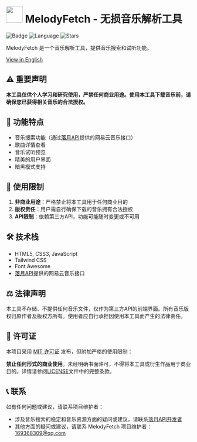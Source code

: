 # <image src="favicon.ico" height="45"/> MelodyFetch - 无损音乐解析工具
<img src="https://img.shields.io/static/v1?label=LICENSE&message=MIT&color=coral" alt="Badge">
  <img src="https://img.shields.io/github/languages/top/SRInternet/melodyfetch.github.io" alt="Language">
  <img src="https://img.shields.io/github/stars/SRInternet/melodyfetch.github.io" alt="Stars">

MelodyFetch 是一个音乐解析工具，提供音乐搜索和试听功能。

[View in English](README.md)

## ⚠️ 重要声明

**本工具仅供个人学习和研究使用，严禁任何商业用途。使用本工具下载音乐前，请确保您已获得相关音乐的合法授权。**

## 🎵 功能特点

- 音乐搜索功能（通过[落月API](https://doc.vkeys.cn/api-doc/v2/%E9%9F%B3%E4%B9%90%E6%A8%A1%E5%9D%97/%E7%BD%91%E6%98%93%E4%BA%91%E9%9F%B3%E4%B9%90/1-netease.html)提供的网易云音乐接口）
- 歌曲详情查看
- 音乐试听预览
- 精美的用户界面
- 暗黑模式支持

## 🚫 使用限制

1. **非商业用途**：严格禁止将本工具用于任何商业目的
2. **版权责任**：用户需自行确保下载的音乐拥有合法授权
3. **API限制**：依赖第三方API，功能可能随时变更或不可用

## 🛠️ 技术栈

- HTML5, CSS3, JavaScript
- Tailwind CSS
- Font Awesome
- [落月API](https://doc.vkeys.cn/api-doc/v2/%E9%9F%B3%E4%B9%90%E6%A8%A1%E5%9D%97/%E7%BD%91%E6%98%93%E4%BA%91%E9%9F%B3%E4%B9%90/1-netease.html)提供的网易云音乐接口

## ⚖️ 法律声明

本工具不存储、不提供任何音乐文件，仅作为第三方API的前端界面。所有音乐版权归原作者及版权方所有。使用者应自行承担因使用本工具而产生的法律责任。

## 📜 许可证

本项目采用 [MIT 许可证](LICENSE) 发布，但附加严格的使用限制：

**禁止任何形式的商业使用**。未经明确书面许可，不得将本工具或衍生作品用于商业目的。详情请参阅[LICENSE](LICENSE)文件中的完整条款。

## 📞 联系

如有任何问题或建议，请联系项目维护者：
- 涉及音乐搜索的稳定和音乐资源方面的疑问或建议，请联系[落月API开发者](https://github.com/lvluoyue)
- 其他方面的疑问或建议，请联系 MelodyFetch 项目维护者：169368309@qq.com
